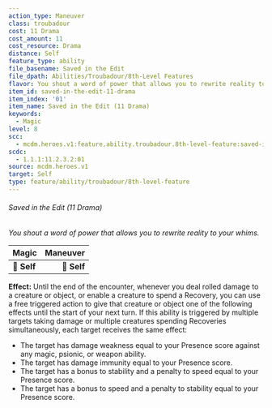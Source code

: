 ```yaml
---
action_type: Maneuver
class: troubadour
cost: 11 Drama
cost_amount: 11
cost_resource: Drama
distance: Self
feature_type: ability
file_basename: Saved in the Edit
file_dpath: Abilities/Troubadour/8th-Level Features
flavor: You shout a word of power that allows you to rewrite reality to your whims.
item_id: saved-in-the-edit-11-drama
item_index: '01'
item_name: Saved in the Edit (11 Drama)
keywords:
  - Magic
level: 8
scc:
  - mcdm.heroes.v1:feature.ability.troubadour.8th-level-feature:saved-in-the-edit-11-drama
scdc:
  - 1.1.1:11.2.3.2:01
source: mcdm.heroes.v1
target: Self
type: feature/ability/troubadour/8th-level-feature
---
```


###### Saved in the Edit (11 Drama)

*You shout a word of power that allows you to rewrite reality to your whims.*

| **Magic**   | **Maneuver** |
| ----------- | -----------: |
| **📏 Self** |  **🎯 Self** |

**Effect:** Until the end of the encounter, whenever you deal rolled damage to a creature or object, or enable a creature to spend a Recovery, you can use a free triggered action to give that creature or object one of the following effects until the start of your next turn. If this ability is triggered by multiple targets taking damage or multiple creatures spending Recoveries simultaneously, each target receives the same effect:

- The target has damage weakness equal to your Presence score against any magic, psionic, or weapon ability.
- The target has damage immunity equal to your Presence score.
- The target has a bonus to stability and a penalty to speed equal to your Presence score.
- The target has a bonus to speed and a penalty to stability equal to your Presence score.
